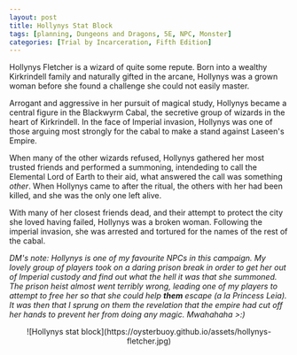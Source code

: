 ```yaml
---
layout: post
title: Hollynys Stat Block
tags: [planning, Dungeons and Dragons, 5E, NPC, Monster]
categories: [Trial by Incarceration, Fifth Edition]
---
```

Hollynys Fletcher is a wizard of quite some repute. Born into a wealthy Kirkrindell family and naturally gifted in the arcane, Hollynys was a grown woman before she found a challenge she could not easily master. 

Arrogant and aggressive in her pursuit of magical study, Hollynys became a central figure in the Blackwyrm Cabal, the secretive group of wizards in the heart of Kirkrindell. In the face of Imperial invasion, Hollynys was one of those arguing most strongly for the cabal to make a stand against Laseen's Empire. 

When many of the other wizards refused, Hollynys gathered her most trusted friends and performed a summoning, intendeding to call the Elemental Lord of Earth to their aid, what answered the call was something _other_. When Hollynys came to after the ritual, the others with her had been killed, and she was the only one left alive.

With many of her closest friends dead, and their attempt to protect the city she loved having failed, Hollynys was a broken woman. Following the imperial invasion, she was arrested and tortured for the names of the rest of the cabal.

_DM's note: Hollynys is one of my favourite NPCs in this campaign. My lovely group of players took on a daring prison break in order to get her out of Imperial custody and find out what the hell it was that she summoned. The prison heist almost went terribly wrong, leading one of my players to attempt to free her so that she could help **them** escape (a la Princess Leia). It was then that I sprung on them the revelation that the empire had cut off her hands to prevent her from doing any magic. Mwahahaha >:)_
<div align="center">
![Hollynys stat block](https://oysterbuoy.github.io/assets/hollynys-fletcher.jpg)
</div>
